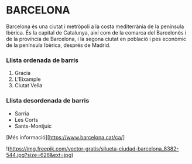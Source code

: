 # BARCELONA

Barcelona és una ciutat i metròpoli a la costa mediterrània de la península Ibèrica. És la capital de Catalunya, així com de la comarca del Barcelonès i de la província de Barcelona, i la segona ciutat en població i pes econòmic de la península Ibèrica, després de Madrid.

### Llista ordenada de barris

1. Gracia
2. L'Eixample
3. Ciutat Vella

### Llista desordenada de barris

- Sarria
- Les Corts
- Sants-Montjuic

[Més informació][https://www.barcelona.cat/ca/]

!(https://img.freepik.com/vector-gratis/silueta-ciudad-barcelona_8382-544.jpg?size=626&ext=jpg)